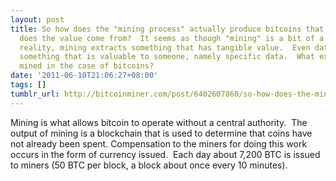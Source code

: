 ```yaml
---
layout: post
title: So how does the "mining process" actually produce bitcoins that are worth anything?  Where
  does the value come from?  It seems as though "mining" is a bit of a misnomer.  In
  reality, mining extracts something that has tangible value.  Even data mining extracts
  something that is valuable to someone, namely specific data.  What exactly is being
  mined in the case of bitcoins?
date: '2011-06-10T21:06:27+08:00'
tags: []
tumblr_url: http://bitcoinminer.com/post/6402607860/so-how-does-the-mining-process-actually-produce
---
```

Mining is what allows bitcoin to operate without a central authority.  The output of mining is a blockchain that is used to determine that coins have not already been spent.
Compensation to the miners for doing this work occurs in the form of currency issued.  Each day about 7,200 BTC is issued to miners (50 BTC per block, a block about once every 10 minutes).
